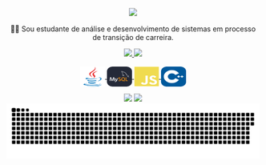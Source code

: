 <p align="center">
  <a href="https://git.io/typing-svg">
    <img src="https://readme-typing-svg.demolab.com?font=Fira+Code&weight=600&size=25&pause=1000&color=ffffff&random=false&width=435&height=40&lines=Ol%C3%A1%2C+eu+sou+o+Eder+Muniz!"Typing SVG">
  </a>
</p>

<div align="center">
  
👨‍🎓 Sou estudante de análise e desenvolvimento de sistemas em processo de transição de carreira. 

</div>

<div align="center">
  <a href="https://github.com/Edd404">
  <img height="140em" src="https://github-readme-stats.vercel.app/api?username=Edd404&show_icons=true&theme=gruvbox&include_all_commits=true&count_private=true"/>
  <img height="140em" src="https://github-readme-stats.vercel.app/api/top-langs/?username=Edd404&layout=compact&langs_count=7&theme=gruvbox"/>
</div>
    
<div style="display: inline_block" align="center"><br>
  <img align="center" alt="Java" height="40" width="50" src="https://raw.githubusercontent.com/devicons/devicon/master/icons/java/java-original.svg">
  <img align="center" alt="MySQL" height="40" width="50" src="https://raw.githubusercontent.com/tandpfun/skill-icons/65dea6c4eaca7da319e552c09f4cf5a9a8dab2c8/icons/MySQL-Dark.svg">
  <img align="center" alt="Js" height="40" width="50" src="https://raw.githubusercontent.com/devicons/devicon/master/icons/javascript/javascript-plain.svg">
  <img align="center" alt="Js" height="40" width="50" src="https://raw.githubusercontent.com/tandpfun/skill-icons/main/icons/CPP.svg">
</div>

</div>
  <p></p>
  <div align="center"> 
  <a href = "mailto:eddjpog@gmail.com"><img src="https://img.shields.io/badge/-Gmail-%23333?style=for-the-badge&logo=hotmail&logoColor=white"></a>
  <a href="https://www.linkedin.com/in/edermuniz404/"><img src="https://img.shields.io/badge/-LinkedIn-%230077B5?style=for-the-badge&logo=linkedin&logoColor=white"></a> 
</div>

<picture>
  <source media="(prefers-color-scheme: dark)" srcset="https://raw.githubusercontent.com/Edd404/Edd404/output/github-contribution-grid-snake-dark.svg">
  <source media="(prefers-color-scheme: light)" srcset="https://raw.githubusercontent.com/Edd404/Edd404/output/github-contribution-grid-snake.svg">
  <img alt="github contribution grid snake animation" src="https://raw.githubusercontent.com/Edd404/Edd404/output/github-contribution-grid-snake.svg">
</picture>
